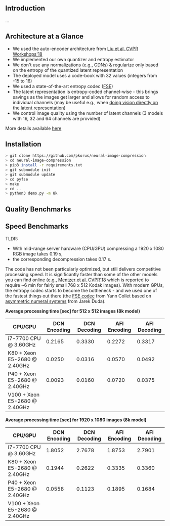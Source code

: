 ## Introduction

...

## Architecture at a Glance

- We used the auto-encoder architecture from [Liu et al. CVPR Workshops'18](https://arxiv.org/abs/1806.01496)
- We implemented our own quantizer and entropy estimator
- We don't use any normalizations (e.g., GDNs) & regularize only based on the entropy of the quantized latent representation
- The deployed model uses a code-book with 32 values (integers from -15 to 16)
- We used a state-of-the-art entropy codec ([FSE](https://github.com/Cyan4973/FiniteStateEntropy))
- The latent representation is entropy-coded channel-wise - this brings savings as the images get larger and allows for random access to individual channels (may be useful e.g., when [doing vision directly on the latent representation](https://arxiv.org/abs/1803.06131))
- We control image quality using the number of latent channels (3 models with 16, 32 and 64 channels are provided)

More details available [here](...)

## Installation

```bash
> git clone https://github.com/pkorus/neural-image-compression
> cd neural-image-compression
> pip3 install -r requirements.txt
> git submodule init
> git submodule update
> cd pyfse
> make
> cd ..
> python3 demo.py -m 8k
```

## Quality Benchmarks



## Speed Benchmarks

TLDR:
- With mid-range server hardware (CPU/GPU) compressing a 1920 x 1080 RGB image takes 0.19 s, 
- the corresponding decompression takes 0.17 s.

The code has not been particularly optimized, but still delivers competitive processing speed. It is significantly faster than some of the other models you can find online (e.g., [Mentzer et al. CVPR'18](https://github.com/fab-jul/imgcomp-cvpr) which is reported to require ~6 min for fairly small 768 x 512 Kodak images). With modern GPUs, the entropy codec starts to become the bottleneck - and we used one of the fastest things out there (the [FSE codec](https://github.com/Cyan4973/FiniteStateEntropy) from Yann Collet based on [asymmetric numeral systems](https://arxiv.org/abs/1311.2540) from Jarek Duda).

**Average processing time [sec] for 512 x 512 images (8k model)**

| CPU/GPU                       | DCN Encoding | DCN Decoding | AFI Encoding | AFI Decoding |
|-------------------------------|--------------|--------------|--------------|--------------|
| i7-7700 CPU @ 3.60GHz         | 0.2165       | 0.3330       | 0.2272       | 0.3317       |
| K80 + Xeon E5-2680 @ 2.40GHz  | 0.0250       | 0.0316       | 0.0570       | 0.0492       |
| P40 + Xeon E5-2680 @ 2.40GHz  | 0.0093       | 0.0160       | 0.0720       | 0.0375       |
| V100 + Xeon E5-2680 @ 2.40GHz |              |              |              |              |

**Average processing time [sec] for 1920 x 1080 images (8k model)**

| CPU/GPU                       | DCN Encoding | DCN Decoding | AFI Encoding | AFI Decoding |
|-------------------------------|--------------|--------------|--------------|--------------|
| i7-7700 CPU @ 3.60GHz         | 1.8052       | 2.7678       | 1.8753       | 2.7901       |
| K80 + Xeon E5-2680 @ 2.40GHz  | 0.1944       | 0.2622       | 0.3335       | 0.3360       |
| P40 + Xeon E5-2680 @ 2.40GHz  | 0.0558       | 0.1123       | 0.1895       | 0.1684       |
| V100 + Xeon E5-2680 @ 2.40GHz |              |              |              |              |
